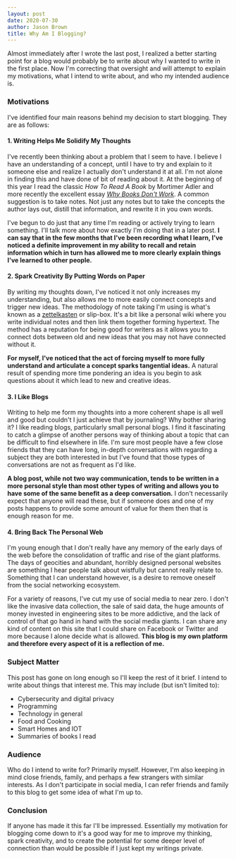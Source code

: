 ```yaml
---
layout: post
date: 2020-07-30
author: Jason Brown
title: Why Am I Blogging?
---
```

Almost immediately after I wrote the last post, I realized a better starting point for a blog would probably be to write about why I wanted to write in the first place. Now I'm correcting that oversight and will attempt to explain my motivations, what I intend to write about, and who my intended audience is.

### Motivations
I've identified four main reasons behind my decision to start blogging. They are as follows:

#### 1. Writing Helps Me Solidify My Thoughts
I've recently been thinking about a problem that I seem to have. I believe I have an understanding of a concept, until I have to try and explain to it someone else and realize I actually don't understand it at all. I'm not alone in finding this and have done of bit of reading about it. At the beginning of this year I read the classic *How To Read A Book* by Mortimer Adler and more recently the excellent essay [*Why Books Don't Work*](https://andymatuschak.org/books/). A common suggestion is to take notes. Not just any notes but to take the concepts the author lays out, distill that information, and rewrite it in you own words.

I've begun to do just that any time I'm reading or actively trying to learn something. I'll talk more about how exactly I'm doing that in a later post. **I can say that in the few months that I've been recording what I learn, I've noticed a definite improvement in my ability to recall and retain information which in turn has allowed me to more clearly explain things I've learned to other people.**

#### 2. Spark Creativity By Putting Words on Paper
By writing my thoughts down, I've noticed it not only increases my understanding, but also allows me to more easily connect concepts and trigger new ideas. The methodology of note taking I'm using is what's known as a [zettelkasten](https://en.wikipedia.org/wiki/Zettelkasten) or slip-box. It's a bit like a personal wiki where you write individual notes and then link them together forming hypertext. The method has a reputation for being good for writers as it allows you to connect dots between old and new ideas that you may not have connected without it.

**For myself, I've noticed that the act of forcing myself to more fully understand and articulate a concept sparks tangential ideas.** A natural result of spending more time pondering an idea is you begin to ask questions about it which lead to new and creative ideas.

#### 3. I Like Blogs
Writing to help me form my thoughts into a more coherent shape is all well and good but couldn't I just achieve that by journaling? Why bother sharing it? I like reading blogs, particularly small personal blogs. I find it fascinating to catch a glimpse of another persons way of thinking about a topic that can be difficult to find elsewhere in life. I'm sure most people have a few close friends that they can have long, in-depth conversations with regarding a subject they are both interested in but I've found that those types of conversations are not as frequent as I'd like.

**A blog post, while not two way communication, tends to be written in a more personal style than most other types of writing and allows you to have some of the same benefit as a deep conversation.** I don't necessarily expect that anyone will read these, but if someone does and one of my posts happens to provide some amount of value for them then that is enough reason for me.

#### 4. Bring Back The Personal Web
I'm young enough that I don't really have any memory of the early days of the web before the consolidation of traffic and rise of the giant platforms. The days of geocities and abundant, horribly designed personal websites are something I hear people talk about wistfully but cannot really relate to. Something that I can understand however, is a desire to remove oneself from the social networking ecosystem.

For a variety of reasons, I've cut my use of social media to near zero. I don't like the invasive data collection, the sale of said data, the huge amounts of money invested in engineering sites to be more addictive, and the lack of control of that go hand in hand with the social media giants. I can share any kind of content on this site that I could share on Facebook or Twitter and more because I alone decide what is allowed. **This blog is my own platform and therefore every aspect of it is a reflection of me.**

### Subject Matter
This post has gone on long enough so I'll keep the rest of it brief. I intend to write about things that interest me. This may include (but isn't limited to):
* Cybersecurity and digital privacy
* Programming
* Technology in general
* Food and Cooking
* Smart Homes and IOT
* Summaries of books I read

### Audience
Who do I intend to write for? Primarily myself. However, I'm also keeping in mind close friends, family, and perhaps a few strangers with similar interests. As I don't participate in social media, I can refer friends and family to this blog to get some idea of what I'm up to.

### Conclusion
If anyone has made it this far I'll be impressed. Essentially my motivation for blogging come down to it's a good way for me to improve my thinking, spark creativity, and to create the potential for  some deeper level of connection than would be possible if I just kept my writings private.
